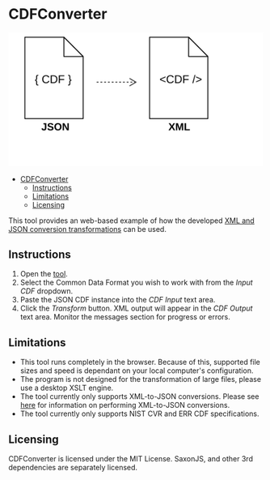 # CDFConverter

![Conversion from JSON to XML](./src/images/cdfconverter.svg)

<!-- TOC -->

- [CDFConverter](#cdfconverter)
    - [Instructions](#instructions)
    - [Limitations](#limitations)
    - [Licensing](#licensing)

<!-- /TOC -->

This tool provides an web-based example of how the developed [XML and JSON conversion transformations][formatconversion] can be used.

## Instructions

1. Open the [tool](https://hiltonroscoe.github.io/CDFConverter).
2. Select the Common Data Format you wish to work with from the *Input CDF* dropdown.
3. Paste the JSON CDF instance into the *CDF Input* text area.
4. Click the *Transform* button. XML output will appear in the *CDF Output* text area. Monitor the messages section for progress or errors.

## Limitations

- This tool runs completely in the browser. Because of this, supported file sizes and speed is dependant on your local computer's configuration.
- The program is not designed for the transformation of large files, please use a desktop XSLT engine.
- The tool currently only supports XML-to-JSON conversions. Please see [here][formatconversion] for information on performing XML-to-JSON conversions.
- The tool currently only supports NIST CVR and ERR CDF specifications.

## Licensing

CDFConverter is licensed under the MIT License. SaxonJS, and other 3rd dependencies are separately licensed.

[formatconversion]: https://github.com/HiltonRoscoe/CDFPrototype/blob/master/conversion/format_conversion.md  "Format Conversion Approach"